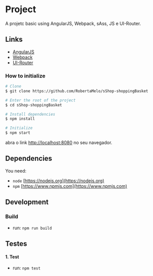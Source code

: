 # Project

A projetc basic using AngularJS, Webpack, sAss, JS e UI-Router.

## Links

* [AngularJS](https://angularjs.org/)
* [Webpack](https://webpack.js.org/)
* [UI-Router](https://ui-router.github.io/)

### How to initialize

```bash
# Clone
$ git clone https://github.com/RobertaMelo/sShop-shoppingBasket

# Enter the root of the project
$ cd sShop-shoppingBasket

# Install dependencies
$ npm install

# Initialize
$ npm start
```

abra o link [http://localhost:8080](http://localhost:8080) no seu navegador.


## Dependencies

You need:
* `node` [https://nodejs.org](https://nodejs.org)
* `npm`  [https://www.npmjs.com](https://www.npmjs.com)


## Development

### Build

* run: `npm run build`

## Testes

#### 1. Test

* run: `npm test`


